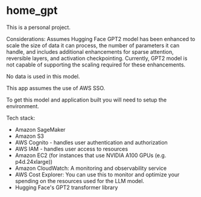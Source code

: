 # home_gpt

This is a personal project.

Considerations: Assumes Hugging Face GPT2 model has been enhanced to scale the size of data it can process, the number of parameters it can handle, and includes additional enhancements for sparse attention, reversible layers, and activation checkpointing. Currently, GPT2 model is not capable of supporting the scaling required for these enhancements.

No data is used in this model.

This app assumes the use of AWS SSO. 

To get this model and application built you will need to setup the environment. 

Tech stack:
- Amazon SageMaker
- Amazon S3
- AWS Cognito - handles user authentication and authorization
- AWS IAM - handles user access to resources
- Amazon EC2 (for instances that use NVIDIA A100 GPUs (e.g. p4d.24xlarge))
- Amazon CloudWatch: A monitoring and observability service 
- AWS Cost Explorer: You can use this to monitor and optimize your spending on the resources used for the LLM model.
- Hugging Face's GPT2 transformer library
